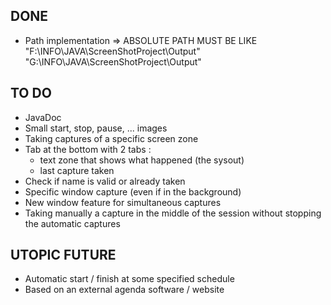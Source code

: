 ## DONE

* Path implementation 	=> ABSOLUTE PATH MUST BE LIKE 	"F:\INFO\JAVA\ScreenShotProject\Output\"
														"G:\INFO\JAVA\ScreenShotProject\Output\"



## TO DO

* JavaDoc
* Small start, stop, pause, ... images
* Taking captures of a specific screen zone
* Tab at the bottom with 2 tabs :
    - text zone that shows what happened (the sysout) 
    - last capture taken
* Check if name is valid or already taken
* Specific window capture (even if in the background)
* New window feature for simultaneous captures
* Taking manually a capture in the middle of the session without stopping the automatic captures



## UTOPIC FUTURE

* Automatic start / finish at some specified schedule
* Based on an external agenda software / website





